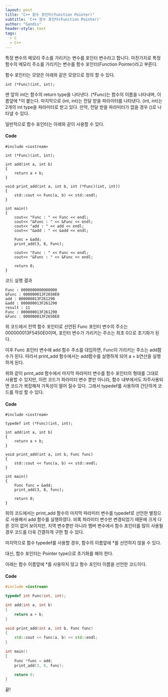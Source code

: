 ```yaml
---
layout: post
title: "C++ 함수 포인터(Function Pointer)"
subtitle: 'C++ 함수 포인터(Function Pointer)'
author: "Gandis"
header-style: text
tags:
  - C
  - C++
---
```


특정 변수의 메모리 주소를 가리키는 변수를 포인터 변수라고 합니다. 마찬가지로 특정 함수의 메모리 주소를 가리키는 변수를 함수 포인터(Function Pointer)라고 부른다.

함수 포인터는 모양은 아래와 같은 모양으로 정의 할 수 있다. 

~~~
int (*Func)(int, int);
~~~

맨 앞의 int는 함수의 return type을 나타낸다. (*Func)는 함수의 이름을 나타내며, 이름앞에 *이 붙는다. 마지막으로 (int, int)는 전달 받을 파라미터를 나타낸다. (int, int)는 2개의 int type을 파라미터로 받고 있다. 만약, 전달 받을 파라미터가 없을 경우 ()로 나타낼 수 있다.

일반적으로 함수 포인터는 아래와 같이 사용할 수 있다.

#### **Code**
~~~
#include <iostream>

int (*Func)(int, int);

int add(int a, int b)
{
    return a + b;
}

void print_add(int a, int b, int (*Func)(int, int))
{
    std::cout << Func(a, b) << std::endl;
}

int main()
{
    cout<< "Func : " << Func << endl;
    cout<< "&Func : " << &Func << endl;
    cout<< "add : " << add << endl;
    cout<< "&add : " << &add << endl;

    Func = &add;
    print_add(3, 8, Func);

    cout<< "Func : " << Func << endl;
    cout<< "&Func : " << &Func << endl;

    return 0;
}
~~~

코드 실행 결과 
~~~
Func : 0000000000000000
&Func : 000000013F2650E0
add : 000000013F261290
&add : 000000013F261290
result : 11
Func : 000000013F261290
&Func : 000000013F2650E0
~~~

위 코드에서 전역 함수 포인터로 선언된 Func 포인터 변수의 주소는 000000013F5450E0이며, 포인터 변수가 가리키는 주소는 최초 0으로 초기화가 된다.

이후 Func 포인터 변수에 add 함수 주소를 대입하면, Func이 가리키는 주소는 add함수가 된다. 따라서 print_add 함수에서는 add함수를 실행하게 되어 a + b연산을 실행하게 된다.

위와 같이 print_add 함수에서 마지막 파라미터 변수를 함수 포인터의 형태를 그대로 사용할 수 있지만, 이런 코드가 파라미터 변수 뿐만 아니라, 함수 내부에서도 자주사용되면 코드가 복잡해져 가독성이 떨어 질수 있다. 그래서 typedef를 사용하여 간단하게 코드를 작성 할 수 있다. 


#### **Code**
~~~
#include <iostream>

typedef int (*Func)(int, int);

int add(int a, int b)
{
    return a + b;
}

void print_add(int a, int b, Func func)
{
    std::cout << func(a, b) << std::endl;
}

int main()
{
    Func func = &add;
    print_add(3, 8, func);

    return 0;
}
~~~

위의 코드에서는 print_add 함수의 마지막 파라미터 변수를 typedef로 선언한 별칭으로 사용해서 add 함수를 실행하였다. 비록 파라미터 변수만 변경되었기 때문에 크게 다른 것이 없어 보이지만, 지역 변수뿐만 아니라 멤버 변수에서 함수 포인터를 많이 사용될 경우 코드를 더욱 간결하게 구현 할 수 있다.

마지막으로 함수 typedef를 사용할 경우, 함수의 이름앞에 *를 선언하지 않을 수 있다.

대신, 함수 포인터는 Pointer type으로 초기화를 해야 한다.

아래는 함수 이름앞에 *를 사용하지 않고 함수 포인터 이름을 선언한 코드이다.

#### **Code**
~~~cpp
#include <iostream>

typedef int Func(int, int);

int add(int a, int b)
{
    return a + b;
}

void print_add(int a, int b, Func func)
{
    std::cout << func(a, b) << std::endl;
}

int main()
{
    Func *func = add;
    print_add(3, 8, func);

    return 0;
}
~~~

끝!



